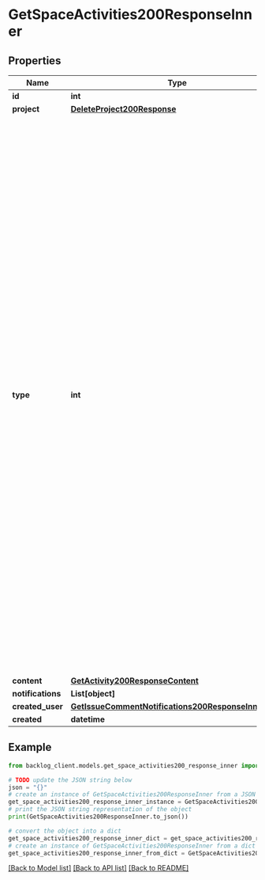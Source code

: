 # GetSpaceActivities200ResponseInner


## Properties

Name | Type | Description | Notes
------------ | ------------- | ------------- | -------------
**id** | **int** |  | [optional] 
**project** | [**DeleteProject200Response**](DeleteProject200Response.md) |  | [optional] 
**type** | **int** | 最近の更新の種別：1:課題の追加2:課題の更新3:課題にコメント4:課題の削除5:Wikiを追加6:Wikiを更新7:Wikiを削除8:共有ファイルを追加9:共有ファイルを更新10:共有ファイルを削除11:Subversionコミット12:GITプッシュ13:GITリポジトリ作成14:課題をまとめて更新15:ユーザーがプロジェクトに参加16:ユーザーがプロジェクトから脱退17:コメントにお知らせを追加18:プルリクエストの追加19:プルリクエストの更新20:プルリクエストにコメント21:プルリクエストの削除22:マイルストーンの追加23:マイルストーンの更新24:マイルストーンの削除25:グループがプロジェクトに参加26:グループがプロジェクトから脱退 | [optional] 
**content** | [**GetActivity200ResponseContent**](GetActivity200ResponseContent.md) |  | [optional] 
**notifications** | **List[object]** |  | [optional] 
**created_user** | [**GetIssueCommentNotifications200ResponseInnerUser**](GetIssueCommentNotifications200ResponseInnerUser.md) |  | [optional] 
**created** | **datetime** |  | [optional] 

## Example

```python
from backlog_client.models.get_space_activities200_response_inner import GetSpaceActivities200ResponseInner

# TODO update the JSON string below
json = "{}"
# create an instance of GetSpaceActivities200ResponseInner from a JSON string
get_space_activities200_response_inner_instance = GetSpaceActivities200ResponseInner.from_json(json)
# print the JSON string representation of the object
print(GetSpaceActivities200ResponseInner.to_json())

# convert the object into a dict
get_space_activities200_response_inner_dict = get_space_activities200_response_inner_instance.to_dict()
# create an instance of GetSpaceActivities200ResponseInner from a dict
get_space_activities200_response_inner_from_dict = GetSpaceActivities200ResponseInner.from_dict(get_space_activities200_response_inner_dict)
```
[[Back to Model list]](../README.md#documentation-for-models) [[Back to API list]](../README.md#documentation-for-api-endpoints) [[Back to README]](../README.md)


